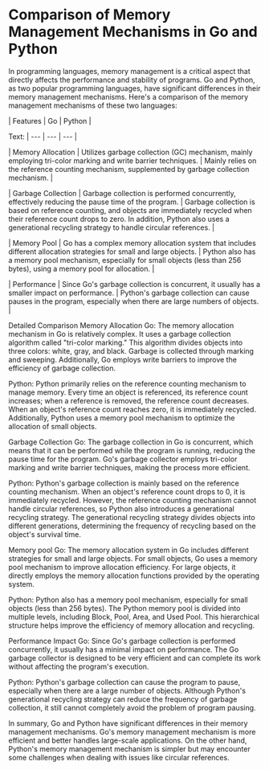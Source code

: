 # Comparison of Memory Management Mechanisms in Go and Python
In programming languages, memory management is a critical aspect that directly affects the performance and stability of programs. Go and Python, as two popular programming languages, have significant differences in their memory management mechanisms. Here's a comparison of the memory management mechanisms of these two languages:

| Features | Go | Python |

Text: | --- | --- | --- |

| Memory Allocation | Utilizes garbage collection (GC) mechanism, mainly employing tri-color marking and write barrier techniques. | Mainly relies on the reference counting mechanism, supplemented by garbage collection mechanism. |

| Garbage Collection | Garbage collection is performed concurrently, effectively reducing the pause time of the program. | Garbage collection is based on reference counting, and objects are immediately recycled when their reference count drops to zero. In addition, Python also uses a generational recycling strategy to handle circular references. |

| Memory Pool | Go has a complex memory allocation system that includes different allocation strategies for small and large objects. | Python also has a memory pool mechanism, especially for small objects (less than 256 bytes), using a memory pool for allocation. |

| Performance | Since Go's garbage collection is concurrent, it usually has a smaller impact on performance. | Python's garbage collection can cause pauses in the program, especially when there are large numbers of objects. |

Detailed Comparison
Memory Allocation
Go: The memory allocation mechanism in Go is relatively complex. It uses a garbage collection algorithm called "tri-color marking." This algorithm divides objects into three colors: white, gray, and black. Garbage is collected through marking and sweeping. Additionally, Go employs write barriers to improve the efficiency of garbage collection.

Python: Python primarily relies on the reference counting mechanism to manage memory. Every time an object is referenced, its reference count increases; when a reference is removed, the reference count decreases. When an object's reference count reaches zero, it is immediately recycled. Additionally, Python uses a memory pool mechanism to optimize the allocation of small objects.

Garbage Collection
Go: The garbage collection in Go is concurrent, which means that it can be performed while the program is running, reducing the pause time for the program. Go's garbage collector employs tri-color marking and write barrier techniques, making the process more efficient.

Python: Python's garbage collection is mainly based on the reference counting mechanism. When an object's reference count drops to 0, it is immediately recycled. However, the reference counting mechanism cannot handle circular references, so Python also introduces a generational recycling strategy. The generational recycling strategy divides objects into different generations, determining the frequency of recycling based on the object's survival time.

Memory pool
Go: The memory allocation system in Go includes different strategies for small and large objects. For small objects, Go uses a memory pool mechanism to improve allocation efficiency. For large objects, it directly employs the memory allocation functions provided by the operating system.

Python: Python also has a memory pool mechanism, especially for small objects (less than 256 bytes). The Python memory pool is divided into multiple levels, including Block, Pool, Area, and Used Pool. This hierarchical structure helps improve the efficiency of memory allocation and recycling.

Performance Impact
Go: Since Go's garbage collection is performed concurrently, it usually has a minimal impact on performance. The Go garbage collector is designed to be very efficient and can complete its work without affecting the program's execution.

Python: Python's garbage collection can cause the program to pause, especially when there are a large number of objects. Although Python's generational recycling strategy can reduce the frequency of garbage collection, it still cannot completely avoid the problem of program pausing.

In summary, Go and Python have significant differences in their memory management mechanisms. Go's memory management mechanism is more efficient and better handles large-scale applications. On the other hand, Python's memory management mechanism is simpler but may encounter some challenges when dealing with issues like circular references.
